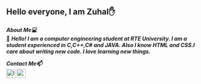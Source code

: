  ## Hello everyone, I am Zuhal✋

***About Me💻<br>***
💬 ***Hello! I am a computer engineering student at RTE University. I am a student experienced in C,C++,C# and JAVA. Also I know HTML and CSS.I care about writing new code. I love learning new things.***

***Contact Me📫*** <br>
[<img align="left" alt="linkedin | LinkedIn" width="24px" src="https://raw.githubusercontent.com/peterthehan/peterthehan/master/assets/linkedin.svg" />][linkedin]
[<img align="left" height="24" width="24" src="https://cdn.jsdelivr.net/npm/simple-icons@v4/icons/gmail.svg" />][gmail]
<br />

[linkedin]: https://www.linkedin.com/in/zuhal-alta%C5%9F-3b9707210
[gmail]: mailto:zuhal_altas20@erdogan.edu.tr
<br />
